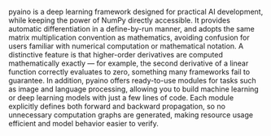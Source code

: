 pyaino is a deep learning framework designed for practical AI development, while keeping the power of NumPy directly accessible.
It provides automatic differentiation in a define-by-run manner, and adopts the same matrix multiplication convention as mathematics, avoiding confusion for users familiar with numerical computation or mathematical notation. A distinctive feature is that higher-order derivatives are computed mathematically exactly — for example, the second derivative of a linear function correctly evaluates to zero, something many frameworks fail to guarantee. In addition, pyaino offers ready-to-use modules for tasks such as image and language processing, allowing you to build machine learning or deep learning models with just a few lines of code. Each module explicitly defines both forward and backward propagation, so no unnecessary computation graphs are generated, making resource usage efficient and model behavior easier to verify.
